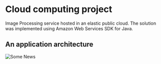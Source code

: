 # Cloud computing project 

Image Processing service hosted in an elastic public cloud. The solution was implemented using Amazon Web Services SDK for Java.

## An application architecture

 ![Some News](./images/nauto-scaling-scheme.png)
